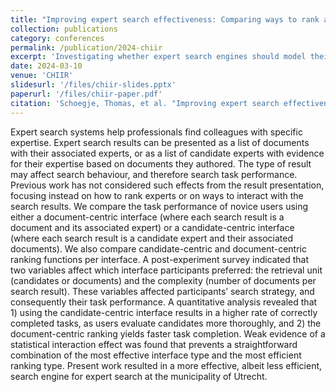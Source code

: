 ```yaml
---
title: "Improving expert search effectiveness: Comparing ways to rank and present search results"
collection: publications
category: conferences
permalink: /publication/2024-chiir
excerpt: 'Investigating whether expert search engines should model their retrieval unit at a document-level or candidate- level during both the ranking and the presentation of search results. Investigated for the tasks of municipal policy workers.'
date: 2024-03-10
venue: 'CHIIR'
slidesurl: '/files/chiir-slides.pptx'
paperurl: '/files/chiir-paper.pdf'
citation: 'Schoegje, Thomas, et al. "Improving expert search effectiveness: Comparing ways to rank and present search results." Proceedings of the 2024 Conference on Human Information Interaction and Retrieval. 2024.'
---
```


Expert search systems help professionals find colleagues with specific expertise. Expert search results can be presented as a list of
documents with their associated experts, or as a list of candidate
experts with evidence for their expertise based on documents they
authored. The type of result may affect search behaviour, and therefore search task performance. Previous work has not considered
such effects from the result presentation, focusing instead on how
to rank experts or on ways to interact with the search results.
We compare the task performance of novice users using either a
document-centric interface (where each search result is a document
and its associated expert) or a candidate-centric interface (where
each search result is a candidate expert and their associated documents). We also compare candidate-centric and document-centric
ranking functions per interface.
A post-experiment survey indicated that two variables affect
which interface participants preferred: the retrieval unit (candidates or documents) and the complexity (number of documents per
search result). These variables affected participants’ search strategy,
and consequently their task performance. A quantitative analysis
revealed that 1) using the candidate-centric interface results in a
higher rate of correctly completed tasks, as users evaluate candidates more thoroughly, and 2) the document-centric ranking yields
faster task completion. Weak evidence of a statistical interaction
effect was found that prevents a straightforward combination of
the most effective interface type and the most efficient ranking
type. Present work resulted in a more effective, albeit less efficient,
search engine for expert search at the municipality of Utrecht.

